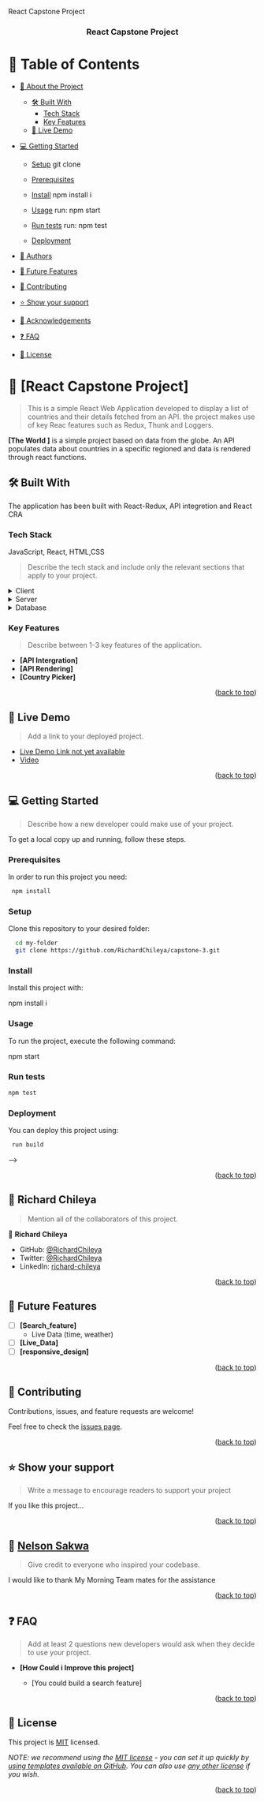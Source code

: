 <a name="readme-top">React Capstone Project</a>

<!--
HOW TO USE:
This is an example of how you may give instructions on setting up your project locally.

Modify this file to match your project and remove sections that don't apply.

REQUIRED SECTIONS:
- Table of Contents
- About the Project
  - Built With
  - Live Demo
- Getting Started
- Authors
- Future Features
- Contributing
- Show your support
- Acknowledgements
- License

After you're finished please remove all the comments and instructions!
-->

<div align="center">


  <h3><b>React Capstone Project</b></h3>

</div>

<!-- TABLE OF CONTENTS -->

# 📗 Table of Contents

- [📖 About the Project](#about-project) 
  - [🛠 Built With](#built-with) 
    - [Tech Stack](#tech-stack)
    - [Key Features](#key-features)
  - [🚀 Live Demo](#live-demo)
- [💻 Getting Started](#getting-started)
  - [Setup](#setup)
  git clone <ssh link>
  - [Prerequisites](#prerequisites)
   
  - [Install](#install)
  npm install i 
 

  - [Usage](#usage)
 run:  npm start
  - [Run tests](#run-tests)
  run:  npm test
  - [Deployment](#triangular_flag_on_post-deployment)
- [👥 Authors](#authors)
- [🔭 Future Features](#future-features)
- [🤝 Contributing](#contributing)
- [⭐️ Show your support](#support)

- [🙏 Acknowledgements](#acknowledgements)
- [❓ FAQ](#faq)
- [📝 License](#license)

<!-- PROJECT DESCRIPTION -->

# 📖 [React Capstone Project] <a name="about-project"></a>

>  This is a simple  React Web Application  developed to display a list of countries and their details fetched from an API. the project makes use of key Reac features such as  Redux, Thunk and Loggers.

**[The World ]** is a simple project based on data from the globe. An API populates data about countries in a specific regioned and data is rendered through react functions.

## 🛠 Built With <a name="built-with"></a>
 The application has been built with React-Redux, API integretion and React CRA
### Tech Stack <a name="tech-stack"></a>
JavaScript, React, HTML,CSS
> Describe the tech stack and include only the relevant sections that apply to your project.

<details>
  <summary>Client</summary>
  <ul>
    <li><a href="https://reactjs.org/">React.js</a></li>
  </ul>
</details>

<details>
  <summary>Server</summary>
  <ul>
    <li><a href="https://expressjs.com/">Express.js</a></li>
  </ul>
</details>

<details>
<summary>Database</summary>
  <ul>
    <li><a href="https://www.postgresql.org/">PostgreSQL</a></li>
  </ul>
</details>

<!-- Features -->

### Key Features <a name="key-features"></a>

> Describe between 1-3 key features of the application.

- **[API Intergration]**
- **[API Rendering]**
- **[Country Picker]**

<p align="right">(<a href="#readme-top">back to top</a>)</p>

<!-- LIVE DEMO -->

## 🚀 Live Demo <a name="live-demo"></a>

> Add a link to your deployed project.

- [Live Demo Link not yet available](https://expolore-countries.netlify.app/)
- [Video](https://www.loom.com/share/1b9e6a94a65c4f5987d3703d4e3fd924)

<p align="right">(<a href="#readme-top">back to top</a>)</p>

<!-- GETTING STARTED -->

## 💻 Getting Started <a name="getting-started"></a>

> Describe how a new developer could make use of your project.

To get a local copy up and running, follow these steps.

### Prerequisites

In order to run this project you need:


```sh
 npm install 
```

### Setup

Clone this repository to your desired folder:


```sh
  cd my-folder
  git clone https://github.com/RichardChileya/capstone-3.git
```

### Install

Install this project with:

npm install i 
### Usage

To run the project, execute the following command:

npm start 

### Run tests


```sh
npm test
```

### Deployment

You can deploy this project using:


```sh
 run build
```
 -->

<p align="right">(<a href="#readme-top">back to top</a>)</p>



## 👥 Richard Chileya <a name="authors"></a>

> Mention all of the collaborators of this project.

👤 **Richard Chileya**

- GitHub: [@RichardChileya](https://github.com/RichardChileya/)
- Twitter: [@RichardChileya](https://twitter.com/RichardChileya/)
- LinkedIn: [richard-chileya](https://linkedin.com/in/richard-chileya-1076b4200//)

<p align="right">(<a href="#readme-top">back to top</a>)</p>

<!-- FUTURE FEATURES -->

## 🔭 Future Features <a name="future-features"></a>


- [ ] **[Search_feature]** 
  - Live Data (time, weather)
- [ ] **[Live_Data]**
- [ ] **[responsive_design]**

<p align="right">(<a href="#readme-top">back to top</a>)</p>

<!-- CONTRIBUTING -->

## 🤝 Contributing <a name="contributing"></a>

Contributions, issues, and feature requests are welcome!

Feel free to check the [issues page](https://github.com/RichardChileya/capstone-3/issues).

<p align="right">(<a href="#readme-top">back to top</a>)</p>

<!-- SUPPORT -->

## ⭐️ Show your support <a name="support"></a>

> Write a message to encourage readers to support your project

If you like this project...

<p align="right">(<a href="#readme-top">back to top</a>)</p>

<!-- ACKNOWLEDGEMENTS -->

## 🙏 [Nelson Sakwa](https://www.behance.net/sakwadesignstudio)

> Give credit to everyone who inspired your codebase.

I would like to thank My Morning Team mates for the assistance 

<p align="right">(<a href="#readme-top">back to top</a>)</p>

<!-- FAQ (optional) -->

## ❓ FAQ <a name="faq"></a>

> Add at least 2 questions new developers would ask when they decide to use your project.

- **[How Could i Improve this project]**

  - [You could build a search feature]

<p align="right">(<a href="#readme-top">back to top</a>)</p>

<!-- LICENSE -->

## 📝 License <a name="license"></a>

This project is [MIT](./LICENSE) licensed.

_NOTE: we recommend using the [MIT license](https://choosealicense.com/licenses/mit/) - you can set it up quickly by [using templates available on GitHub](https://docs.github.com/en/communities/setting-up-your-project-for-healthy-contributions/adding-a-license-to-a-repository). You can also use [any other license](https://choosealicense.com/licenses/) if you wish._

<p align="right">(<a href="#readme-top">back to top</a>)</p>
